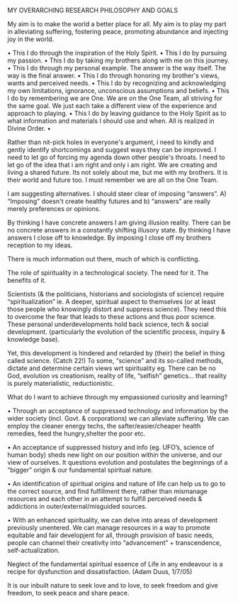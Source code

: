 MY OVERARCHING RESEARCH PHILOSOPHY AND GOALS

My aim is to make the world a better place for all. My aim is to play my part in alleviating suffering, fostering peace, promoting abundance and injecting joy in the world.

•	This I do through the inspiration of the Holy Spirit.
•	This I do by pursuing my passion.
•	This I do by taking my brothers along with me on this journey.
•	This I do through my personal example. The answer is the way itself. The way is the final answer.
•	This I do through honoring my brother's views, wants and perceived needs.
•	This I do by recognizing and acknowledging my own limitations, ignorance, unconscious assumptions and beliefs.
•	This I do by remembering we are One. We are on the One Team, all striving for the same goal. We just each take a different view of the experience and approach to playing.
•	This I do by leaving guidance to the Holy Spirit as to what information and materials I should use and when. All is realized in Divine Order.
•

Rather than nit-pick holes in everyone's argument, i need to kindly and gently identify shortcomings and suggest ways they can be improved. I need to let go of forcing my agenda down other people's throats. I need to let go of the idea that i am right and only i am right. We are creating and living a shared future. Its not solely about me, but me with my brothers. It is their world and future too. I must remember we are all on the One Team.

I am suggesting alternatives.
I should steer clear of imposing “answers”. A) “Imposing” doesn't create healthy futures and b) “answers” are really merely preferences or opinions.

By thinking I have concrete answers I am giving illusion reality. There can be no concrete answers in a constantly shifting illusory state.
By thinking I have answers I close off to knowledge.
By imposing I close off my brothers reception to my ideas.

There is much information out there, much of which is conflicting.

The role of spirituality in a technological society. The need for it. The benefits of it.

Scientists (& the politicians, historians and sociologists of science) require “spiritualization” ie. A deeper, spiritual aspect to themselves (or at least those people who knowingly distort and suppress science). They need this to overcome the fear that leads to these actions and thus poor science. These personal underdevelopments hold back science, tech & social development. (particularly the evolution of the scientific process, inquiry & knowledge base).

Yet, this development is hindered and retarded by (their) the belief in thing called science. (Catch 22!) To some, “science” and its so-called methods, dictate and determine certain views wrt spirituality eg. There can be no God, evolution vs creationism, reality of life, “selfish” genetics… that reality is purely materialistic, reductionistic.


What do I want to achieve through my empassioned curiosity and learning?

•	Through an acceptance of suppressed technology and information by the wider society (incl. Govt. & corporations) we can alleviate suffering. We can employ the cleaner energy techs, the safter/easier/cheaper health remedies, feed the hungry,shelter the poor etc.

•	An acceptance of suppressed history and info (eg. UFO’s, science of human body) sheds new light on our position within the universe, and our view of ourselves. It questions evolution and postulates the beginnings of a “bigger” origin & our fundamental spiritual nature.

•	An identification of spiritual origins and nature of life can help us to go to the correct source, and find fulfillment there, rather than mismanage resources and each other in an attempt to fulfill perceived needs & addictions in outer/external/misguided sources.

•	With an enhanced spirituality, we can delve into areas of development previously unentered. We can manage resources in a way to promote equitable and fair developjent for all, through provision of basic needs, people can channel their creativity into “advancement” + transcendence, self-actualization.

Neglect of the fundamental spiritual essence of Life in any endeavour is a recipe for dysfunction and dissatisfaction.  (Adam Duus, 1/7/05)

It is our inbuilt nature to seek love and to love, to seek freedom and give freedom, to seek peace and share peace.
